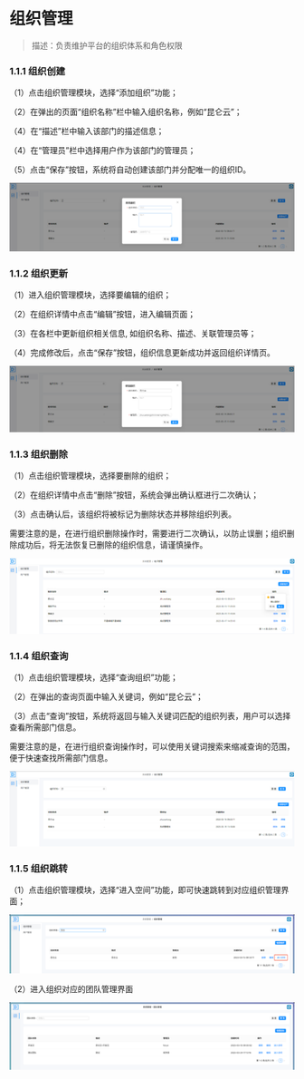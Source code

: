 # 组织管理

> 描述：负责维护平台的组织体系和角色权限

### 1.1.1 组织创建

（1）点击组织管理模块，选择“添加组织”功能；

（2）在弹出的页面“组织名称”栏中输入组织名称，例如“昆仑云”；

（4）在“描述”栏中输入该部门的描述信息；

（4）在“管理员”栏中选择用户作为该部门的管理员；

（5）点击“保存”按钮，系统将自动创建该部门并分配唯一的组织ID。

![](.组织管理_images/52e14f2c.png)<br/>

### 1.1.2 组织更新

（1）进入组织管理模块，选择要编辑的组织；

（2）在组织详情中点击“编辑”按钮，进入编辑页面；

（3）在各栏中更新组织相关信息, 如组织名称、描述、关联管理员等；

（4）完成修改后，点击“保存”按钮，组织信息更新成功并返回组织详情页。

![](.组织管理_images/4fe2bd9d.png)<br/>

### 1.1.3 组织删除

（1）点击组织管理模块，选择要删除的组织；

（2）在组织详情中点击“删除”按钮，系统会弹出确认框进行二次确认；

（3）点击确认后，该组织将被标记为删除状态并移除组织列表。

需要注意的是，在进行组织删除操作时，需要进行二次确认，以防止误删；组织删除成功后，将无法恢复已删除的组织信息，请谨慎操作。

![](.组织管理_images/4988f0ab.png)<br/>

### 1.1.4 组织查询

（1）点击组织管理模块，选择“查询组织”功能；

（2）在弹出的查询页面中输入关键词，例如“昆仑云”；

（3）点击“查询”按钮，系统将返回与输入关键词匹配的组织列表，用户可以选择查看所需部门信息。

需要注意的是，在进行组织查询操作时，可以使用关键词搜索来缩减查询的范围，便于快速查找所需部门信息。

![](.组织管理_images/1a6761f2.png)<br/>

### 1.1.5 组织跳转

（1）点击组织管理模块，选择“进入空间”功能，即可快速跳转到对应组织管理界面；

![](.组织管理_images/68b0e0f3.png)<br/>

（2）进入组织对应的团队管理界面

![](.组织管理_images/dd31e24a.png)<br/>
